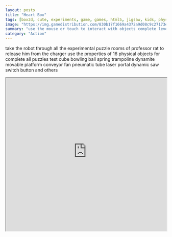 ```yaml
---
layout: posts
title: "Heart Box"
tags: [box2d, cute, experiments, game, games, html5, jigsaw, kids, physics, physicsboxes, puzzles, robot, professor, radbrothers, free, online, games, oyna, game, free, games, play, play, games]
image: "https://img.gamedistribution.com/830b17f1669a4372a9d08c9c27173ea9.jpg"
summary: "use the mouse or touch to interact with objects complete levels and unlock all funny cartoons  free online games oyna game free games play play games"
category: "Action"
---
```


take the robot through all the experimental puzzle rooms of professor rat to release him from the charger use the properties of 16 physical objects for complete all puzzles test cube bowling ball spring trampoline dynamite movable platform conveyor fan pneumatic tube laser portal dynamic saw switch button and others

<iframe width="100%" height="480px;" src="https://html5.gamedistribution.com/830b17f1669a4372a9d08c9c27173ea9/"></iframe>